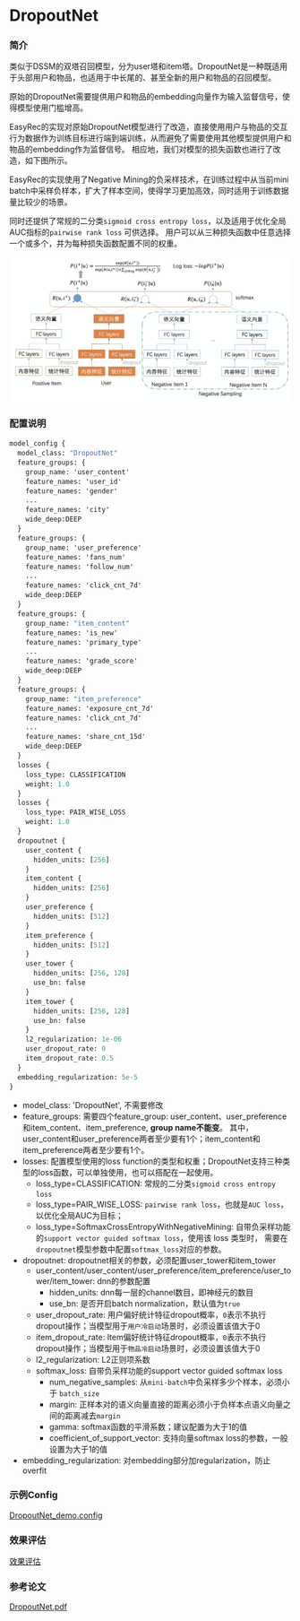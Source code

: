 # DropoutNet

### 简介

类似于DSSM的双塔召回模型，分为user塔和item塔。DropoutNet是一种既适用于头部用户和物品，也适用于中长尾的、甚至全新的用户和物品的召回模型。

原始的DropoutNet需要提供用户和物品的embedding向量作为输入监督信号，使得模型使用门槛增高。

EasyRec的实现对原始DropoutNet模型进行了改造，直接使用用户与物品的交互行为数据作为训练目标进行端到端训练，从而避免了需要使用其他模型提供用户和物品的embedding作为监督信号。
相应地，我们对模型的损失函数也进行了改造，如下图所示。

EasyRec的实现使用了Negative Mining的负采样技术，在训练过程中从当前mini batch中采样负样本，扩大了样本空间，使得学习更加高效，同时适用于训练数据量比较少的场景。

同时还提供了常规的二分类`sigmoid cross entropy loss`，以及适用于优化全局AUC指标的`pairwise rank loss` 可供选择。
用户可以从三种损失函数中任意选择一个或多个，并为每种损失函数配置不同的权重。

![dropoutnet](../../images/models/dropoutnet.png)

### 配置说明

```protobuf
model_config {
  model_class: "DropoutNet"
  feature_groups: {
    group_name: 'user_content'
    feature_names: 'user_id'
    feature_names: 'gender'
    ...
    feature_names: 'city'
    wide_deep:DEEP
  }
  feature_groups: {
    group_name: 'user_preference'
    feature_names: 'fans_num'
    feature_names: 'follow_num'
    ...
    feature_names: 'click_cnt_7d'
    wide_deep:DEEP
  }
  feature_groups: {
    group_name: "item_content"
    feature_names: 'is_new'
    feature_names: 'primary_type'
    ...
    feature_names: 'grade_score'
    wide_deep:DEEP
  }
  feature_groups: {
    group_name: "item_preference"
    feature_names: 'exposure_cnt_7d'
    feature_names: 'click_cnt_7d'
    ...
    feature_names: 'share_cnt_15d'
    wide_deep:DEEP
  }
  losses {
    loss_type: CLASSIFICATION
    weight: 1.0
  }
  losses {
    loss_type: PAIR_WISE_LOSS
    weight: 1.0
  }
  dropoutnet {
    user_content {
      hidden_units: [256]
    }
    item_content {
      hidden_units: [256]
    }
    user_preference {
      hidden_units: [512]
    }
    item_preference {
      hidden_units: [512]
    }
    user_tower {
      hidden_units: [256, 128]
      use_bn: false
    }
    item_tower {
      hidden_units: [256, 128]
      use_bn: false
    }
    l2_regularization: 1e-06
    user_dropout_rate: 0
    item_dropout_rate: 0.5
  }
  embedding_regularization: 5e-5
}
```

- model_class: 'DropoutNet', 不需要修改
- feature_groups: 需要四个feature_group: user_content、user_preference和item_content、item_preference, **group name不能变**。
  其中，user_content和user_preference两者至少要有1个；item_content和item_preference两者至少要有1个。
- losses: 配置模型使用的loss function的类型和权重；DropoutNet支持三种类型的loss函数，可以单独使用，也可以搭配在一起使用。
  - loss_type=CLASSIFICATION: 常规的二分类`sigmoid cross entropy loss`
  - loss_type=PAIR_WISE_LOSS: `pairwise rank loss`，也就是`AUC loss`，以优化全局AUC为目标；
  - loss_type=SoftmaxCrossEntropyWithNegativeMining: 自带负采样功能的`support vector guided softmax loss`，使用该 loss 类型时，
    需要在`dropoutnet`模型参数中配置`softmax_loss`对应的参数。
- dropoutnet: dropoutnet相关的参数，必须配置user_tower和item_tower
  - user_content/user_content/user_preference/item_preference/user_tower/item_tower: dnn的参数配置
    - hidden_units: dnn每一层的channel数目，即神经元的数目
    - use_bn: 是否开启batch normalization，默认值为`true`
  - user_dropout_rate: 用户偏好统计特征dropout概率，`0`表示不执行dropout操作；当模型用于`用户冷启动`场景时，必须设置该值大于0
  - item_dropout_rate: Item偏好统计特征dropout概率，`0`表示不执行dropout操作；当模型用于`物品冷启动`场景时，必须设置该值大于0
  - l2_regularization: L2正则项系数
  - softmax_loss: 自带负采样功能的support vector guided softmax loss
    - num_negative_samples: 从`mini-batch`中负采样多少个样本，必须小于 `batch_size`
    - margin: 正样本对的语义向量直接的距离必须小于负样本点语义向量之间的距离减去`margin`
    - gamma: softmax函数的平滑系数；建议配置为大于1的值
    - coefficient_of_support_vector: 支持向量softmax loss的参数，一般设置为大于1的值
- embedding_regularization: 对embedding部分加regularization，防止overfit

### 示例Config

[DropoutNet_demo.config](https://easyrec.oss-cn-beijing.aliyuncs.com/config/dropoutnet.config)

### 效果评估

[效果评估](https://easyrec.oss-cn-beijing.aliyuncs.com/docs/recall_eval.pdf)

### 参考论文

[DropoutNet.pdf](https://papers.nips.cc/paper/2017/file/dbd22ba3bd0df8f385bdac3e9f8be207-Paper.pdf)
